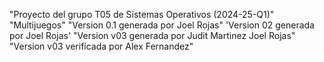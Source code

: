 "Proyecto del grupo T05 de Sistemas Operativos (2024-25-Q1)" 
"Multijuegos" 
"Version 0.1 generada por Joel Rojas" 
'Version 02 generada por Joel Rojas' 
"Version v03 generada por Judit Martinez Joel Rojas"  
"Version v03 verificada por Alex Fernandez" 
